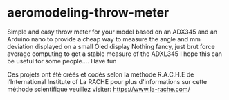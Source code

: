 # aeromodeling-throw-meter
Simple and easy throw meter for your model
based on an ADX345 and an Arduino nano to provide a cheap way to 
measure the angle and mm deviation displayed on a small Oled display
Nothing fancy, just brut force average computing to get a stable measure of the ADXL345
I hope this can be useful for some people....
Have fun

Ces projets ont été créés et codés selon la méthode R.A.C.H.E de l’International Institute of La RACHE pour plus d'informations sur cette méthode scientifique veuillez visiter: https://www.la-rache.com/
